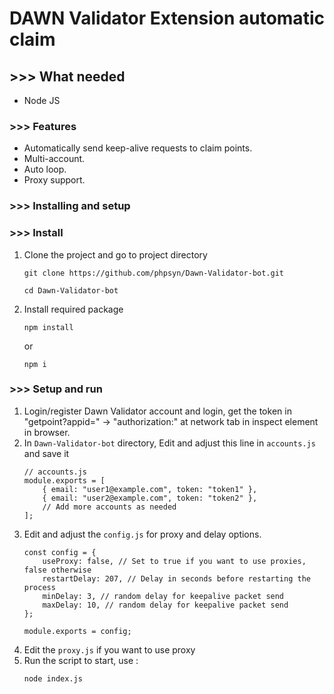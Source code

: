 # DAWN Validator Extension automatic claim

## >>> What needed
- Node JS

### >>> Features

- Automatically send keep-alive requests to claim points.
- Multi-account.
- Auto loop.
- Proxy support.


### >>> Installing and setup

### >>> Install
1. Clone the project and go to project directory
   ```
   git clone https://github.com/phpsyn/Dawn-Validator-bot.git
   ```
   ```
   cd Dawn-Validator-bot
   ```
2. Install required package
   ```
   npm install
   ```
   or
   ```
   npm i
   ```
### >>> Setup and run

1. Login/register Dawn Validator account and login, get the token in "getpoint?appid=" -> "authorization:" at network tab in inspect element in browser. 
2. In `Dawn-Validator-bot` directory, Edit and adjust this line in `accounts.js` and save it
	```
	// accounts.js
	module.exports = [
		{ email: "user1@example.com", token: "token1" },
		{ email: "user2@example.com", token: "token2" },
		// Add more accounts as needed
	];
	```
3. Edit and adjust the `config.js` for proxy and delay options.
	```
	const config = {
	    useProxy: false, // Set to true if you want to use proxies, false otherwise
	    restartDelay: 207, // Delay in seconds before restarting the process
		minDelay: 3, // random delay for keepalive packet send
	    maxDelay: 10, // random delay for keepalive packet send
	};
	
	module.exports = config;
	```
4. Edit the `proxy.js` if you want to use proxy
5. Run the script to start, use :
    ```
    node index.js
    ```
